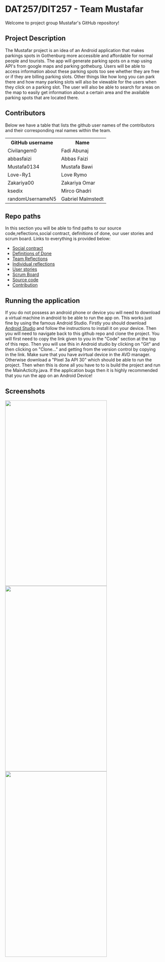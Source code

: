 # DAT257/DIT257 - Team Mustafar

Welcome to project group Mustafar's GitHub repository!

## Project Description

The Mustafar project is an idea of an Android application that makes parkings spots in Gothenburg more accessible and affordable for normal people and tourists. The app will generate parking spots on a map using API's from google maps and parking gotheburg. Users will be able to access information about these parking spots too see whether they are free or if they are billing parking slots. Other things like how long you can park there and how many parking slots will also be viewable for the users when they click on a parking slot. The user will also be able to search for areas on the map to easily get information about a certain area and the available parking spots that are located there. 


## Contributors 
Below we have a table that lists the github user names of the contributors and their corresponding real names within the team.

<table>
  <tr>
    <th>GitHub username</th>
    <th>Name</th>
  </tr>
  <tr>
    <td>Civilangem0</td>
    <td>Fadi Abunaj</td>
  </tr>
  <tr>
    <td>abbasfaizi</td>
    <td>Abbas Faizi</td>
  </tr>
  <tr>
    <td>Mustafa0134</td>
    <td>Mustafa Bawi</td>
  </tr>
  <tr>
    <td>Love-Ry1</td>
    <td>Love Rymo</td>
  </tr>
  <tr>
    <td>Zakariya00</td>
    <td>Zakariya Omar</td>
  </tr>
  <tr>
    <td>ksedix</td>
    <td>Mirco Ghadri</td>
  </tr>
  <tr>
    <td>randomUsernameN5</td>
    <td>Gabriel Malmstedt</td>
  </tr>
</table>

## Repo paths

In this section you will be able to find paths to our source code,reflections,social contract, definitions of done, our user stories and scrum board. Links to everything is provided below:

- [Social contract](https://github.com/Love-Ry1/mustafar/blob/main/Social%20Contract.md)
- [Definitions of Done](https://github.com/Love-Ry1/mustafar/blob/main/Definitions%20of%20done.md)
- [Team Reflections](https://github.com/Love-Ry1/mustafar/tree/main/Team%20Reflections)
- [Individual reflections](https://github.com/Love-Ry1/mustafar/tree/main/Individual%20reflections)
- [User stories](https://github.com/Love-Ry1/mustafar/issues)
- [Scrum Board](https://github.com/users/Love-Ry1/projects/1/views/1)
- [Source code](https://github.com/Love-Ry1/mustafar/tree/main/Source%20Code)
- [Contribution](https://github.com/Love-Ry1/mustafar/graphs/contributors)


## Running the application

If you do not possess an android phone or device you will need to download a virtual machine in android to be able to run the app on. This works just fine by using the famous Android Studio. Firstly you should download [Android Studio](https://developer.android.com/studio) and follow the instructions to install it on your device. Then you will need to navigate back to this github repo and clone the project. You will first need to copy the link given to you in the "Code" section at the top of this repo. Then you will use this in Android studio by clicking on "Git" and then clicking on "Clone..." and getting from the version control by copying in the link. Make sure that you have avirtual device in the AVD manager. Otherwise download a "Pixel 3a API 30" which should be able to run the project. Then when this is done all you have to to is build the project and run the MainActicity.java. If the application bugs then it is highly recommended that you run the app on an Android Device!

## Screenshots

<p float="left">

<img src="https://cdn.discordapp.com/attachments/1013901192985850010/1030801555898765392/unknown.png" width=330px height=600px/>
<img src="https://cdn.discordapp.com/attachments/1013901192985850010/1031594148639297546/blueParking.png" width=330px height=600px/>
<img src="https://cdn.discordapp.com/attachments/1013901192985850010/1031594149012582480/greenParking.png" width=330px height=600px/>

</p>

